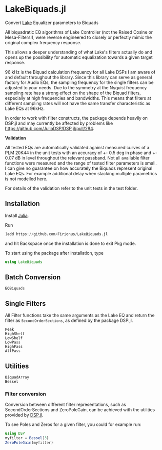 # LakeBiquads.jl

Convert [Lake](https://www.lakeprocessing.com) Equalizer parameters to Biquads

All biquadratic EQ algorithms of Lake Controller (not the Raised Cosine or Mesa-Filters!),
were reverse engineered to closely or perfectly
mimic the original complex frequency response.

This allows a deeper understanding of what Lake's filters actually do and opens up
the possibility for automatic equalization towards a given target response.

96 kHz is the Biquad calculation frequency for all Lake DSPs I am aware of and default
throughout the library. Since this library can serve as general factory for Audio EQs, the
sampling frequency for the single filters can be adjusted to your needs.
Due to the symmetry at the Nyquist frequency sampling rate has a strong effect on
the shape of the Biquad filters, especially at high frequencies and bandwidths.
This means that filters at different sampling rates will not have the same
transfer characteristic as Lake EQs at 96kHz.

In order to work with filter constructs, the package depends heavily on
DSP.jl and may currently be affected by problems like https://github.com/JuliaDSP/DSP.jl/pull/284.

**Validation**

All tested EQs are automatically validated against measured curves of a PLM 20K44
in the unit tests with an accuracy of +- 0.5 deg in phase and +- 0.07 dB in level throughout
the relevant passband.
Not all available filter functions were measured and the range of tested filter
parameters is small. I can give no guarantee on how accurately the Biquads represent
original Lake EQs. For example additional delay when stacking multiple parametrics is not modelled here.

For details of the validation refer to the unit tests in the test folder.

## Installation

Install [Julia](https://julialang.org/downloads/).

Run

```julia
]add https://github.com/Firionus/LakeBiquads.jl
```

and hit Backspace once the installation is done to exit Pkg mode.

To start using the package after installation, type

```julia
using LakeBiquads
```

## Batch Conversion

```@docs
EQBiquads
```

## Single Filters

All Filter functions take the same arguments as the Lake EQ and return the
filter as `SecondOrderSections`, as defined by the package DSP.jl.

```@docs
Peak
HighShelf
LowShelf
LowPass
HighPass
AllPass
```

## Utilities

```@docs
BiquadArray
Bessel
```

### Filter conversion

Conversion between different filter representations, such as SecondOrderSections and ZeroPoleGain,
can be achieved with the utilities provided by [DSP.jl](https://github.com/JuliaDSP/DSP.jl).

To see Poles and Zeros for a given filter, you could for example run:

```julia
using DSP
myfilter = Bessel(3)
ZeroPoleGain(myfilter)
```
